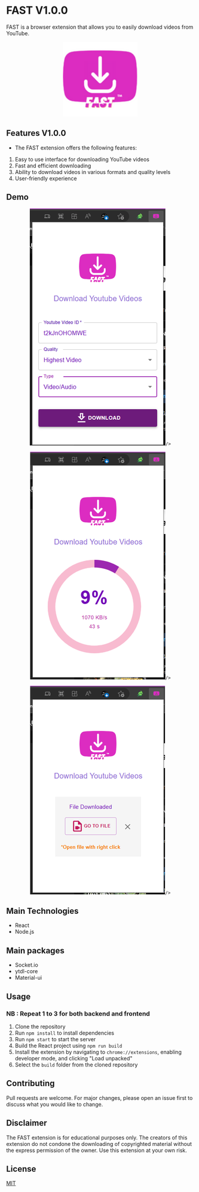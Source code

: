 # FAST  V1.0.0

FAST is a browser extension that allows you to easily download videos from YouTube.

<p
 align="center"
>
    <img
    src="./github/downloader.png"
    alt="logo"
    width="200"
    height="200"
    />
</p>

## Features V1.0.0

- The FAST extension offers the following features:

1. Easy to use interface for downloading YouTube videos
2. Fast and efficient downloading
3. Ability to download videos in various formats and quality levels
4. User-friendly experience


## Demo

<p
 align="center"
>
    <img
    src="./github/demo1.png"
    alt="logo"

    />
</p>

<p
 align="center"
>
    <img
    src="./github/demo2.png"
    alt="logo"

    />
</p>

<p
 align="center"
>
    <img
    src="./github/demo3.png"
    alt="logo"

    />
</p>

## Main Technologies

- React
- Node.js

## Main packages

- Socket.io
- ytdl-core
- Material-ui

## Usage

### NB : Repeat 1 to 3 for both backend and frontend

1. Clone the repository
2. Run `npm install` to install dependencies
3. Run `npm start` to start the server
4. Build the React project using `npm run build`
5. Install the extension by navigating to `chrome://extensions`, enabling developer mode, and clicking "Load unpacked"
6. Select the `build` folder from the cloned repository

## Contributing

Pull requests are welcome. For major changes, please open an issue first to discuss what you would like to change.

## Disclaimer

The FAST extension is for educational purposes only. The creators of this extension do not condone the downloading of copyrighted material without the express permission of the owner. Use this extension at your own risk.

## License

[MIT](https://choosealicense.com/licenses/mit/)
